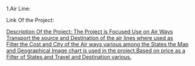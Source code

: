 1.Air Line:

Link Of the Project:
<a href="https://public.tableau.com/views/indianairlinesbymk/Dashboard1?:language=en-US&:sid=&:redirect=auth&:display_count=n&:origin=viz_share_link">

Description Of the Project:
The Project is Focused Use on Air Ways Transport the source and Destination of the air lines where used as Filter,the Cost and City of the Air ways various among the States,the Map and Geographical Image chart is used in the project.Based on price as a Filter of States and Travel and Destination various.
